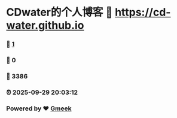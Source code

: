 # CDwater的个人博客 :link: https://cd-water.github.io 
### :page_facing_up: [1](https://cd-water.github.io/tag.html) 
### :speech_balloon: 0 
### :hibiscus: 3386 
### :alarm_clock: 2025-09-29 20:03:12 
### Powered by :heart: [Gmeek](https://github.com/Meekdai/Gmeek)
